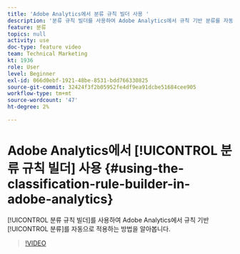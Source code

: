 ```yaml
---
title: 'Adobe Analytics에서 분류 규칙 빌더 사용 '
description: '분류 규칙 빌더를 사용하여 Adobe Analytics에서 규칙 기반 분류를 자동으로 적용하는 방법을 알아봅니다. '
feature: 분류
topics: null
activity: use
doc-type: feature video
team: Technical Marketing
kt: 1936
role: User
level: Beginner
exl-id: 066d0ebf-1921-48be-8531-bdd766330825
source-git-commit: 32424f3f2b05952fe4df9ea91dcbe51684cee905
workflow-type: tm+mt
source-wordcount: '47'
ht-degree: 2%

---
```


# Adobe Analytics에서 [!UICONTROL 분류 규칙 빌더] 사용 {#using-the-classification-rule-builder-in-adobe-analytics}

[!UICONTROL 분류 규칙 빌더]를 사용하여 Adobe Analytics에서 규칙 기반 [!UICONTROL 분류]를 자동으로 적용하는 방법을 알아봅니다.

>[!VIDEO](https://video.tv.adobe.com/v/25884?quality=12)
